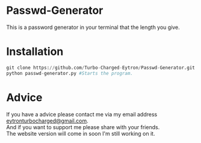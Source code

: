 # Passwd-Generator
This is a password generator in your terminal that the length you give.

# Installation
```python
git clone https://github.com/Turbo-Charged-Eytron/Passwd-Generator.git
python passwd-generator.py #Starts the program.
```

# Advice
If you have a advice please contact me via my email address eytronturbocharged@gmail.com.<br>
And if you want to support me please share with your friends.<br>
The website version will come in soon I'm still working on it.<br>

